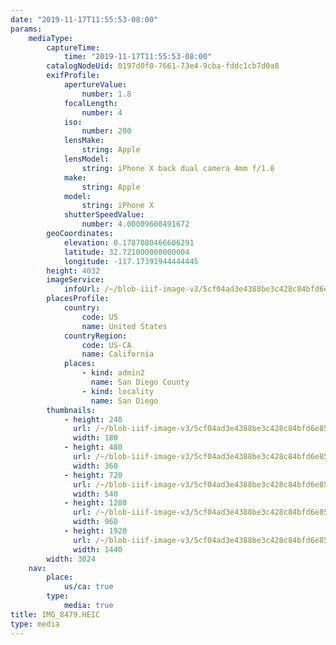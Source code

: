 ```yaml
---
date: "2019-11-17T11:55:53-08:00"
params:
    mediaType:
        captureTime:
            time: "2019-11-17T11:55:53-08:00"
        catalogNodeUid: 0197d0f0-7661-73e4-9cba-fddc1cb7d0a8
        exifProfile:
            apertureValue:
                number: 1.8
            focalLength:
                number: 4
            iso:
                number: 200
            lensMake:
                string: Apple
            lensModel:
                string: iPhone X back dual camera 4mm f/1.8
            make:
                string: Apple
            model:
                string: iPhone X
            shutterSpeedValue:
                number: 4.00009600491672
        geoCoordinates:
            elevation: 0.1787080466606291
            latitude: 32.721000000000004
            longitude: -117.17391944444445
        height: 4032
        imageService:
            infoUrl: /~/blob-iiif-image-v3/5cf04ad3e4388be3c428c84bfd6e851027d4e016de9dd8b2af00dfa16e4db839/info.json
        placesProfile:
            country:
                code: US
                name: United States
            countryRegion:
                code: US-CA
                name: California
            places:
                - kind: admin2
                  name: San Diego County
                - kind: locality
                  name: San Diego
        thumbnails:
            - height: 240
              url: /~/blob-iiif-image-v3/5cf04ad3e4388be3c428c84bfd6e851027d4e016de9dd8b2af00dfa16e4db839/full/180%2C240/0/default.jpg
              width: 180
            - height: 480
              url: /~/blob-iiif-image-v3/5cf04ad3e4388be3c428c84bfd6e851027d4e016de9dd8b2af00dfa16e4db839/full/360%2C480/0/default.jpg
              width: 360
            - height: 720
              url: /~/blob-iiif-image-v3/5cf04ad3e4388be3c428c84bfd6e851027d4e016de9dd8b2af00dfa16e4db839/full/540%2C720/0/default.jpg
              width: 540
            - height: 1280
              url: /~/blob-iiif-image-v3/5cf04ad3e4388be3c428c84bfd6e851027d4e016de9dd8b2af00dfa16e4db839/full/960%2C1280/0/default.jpg
              width: 960
            - height: 1920
              url: /~/blob-iiif-image-v3/5cf04ad3e4388be3c428c84bfd6e851027d4e016de9dd8b2af00dfa16e4db839/full/1440%2C1920/0/default.jpg
              width: 1440
        width: 3024
    nav:
        place:
            us/ca: true
        type:
            media: true
title: IMG_8479.HEIC
type: media
---
```

